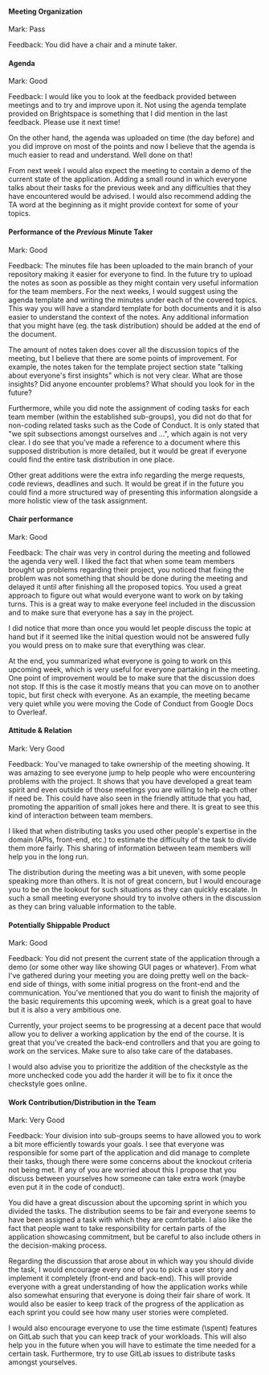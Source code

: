 #### Meeting Organization

Mark: Pass

Feedback: You did have a chair and a minute taker.


#### Agenda 

Mark: Good

Feedback: I would like you to look at the feedback provided between meetings and to try and improve upon it. Not using the agenda template provided on Brightspace is something that I did mention in the last feedback. Please use it next time!

On the other hand, the agenda was uploaded on time (the day before) and you did improve on most of the points and now I believe that the agenda is much easier to read and understand. Well done on that!

From next week I would also expect the meeting to contain a demo of the current state of the application. Adding a small round in which everyone talks about their tasks for the previous week and any difficulties that they have encountered would be advised. I would also recommend adding the TA word at the beginning as it might provide context for some of your topics.


#### Performance of the *Previous* Minute Taker

Mark: Good

Feedback: The minutes file has been uploaded to the main branch of your repository making it easier for everyone to find. In the future try to upload the notes as soon as possible as they might contain very useful information for the team members. For the next weeks, I would suggest using the agenda template and writing the minutes under each of the covered topics. This way you will have a standard template for both documents and it is also easier to understand the context of the notes. Any additional information that you might have (eg. the task distribution) should be added at the end of the document.

The amount of notes taken does cover all the discussion topics of the meeting, but I believe that there are some points of improvement. For example, the notes taken for the template project section state "talking about everyone's first insights" which is not very clear. What are those insights? Did anyone encounter problems? What should you look for in the future?

Furthermore, while you did note the assignment of coding tasks for each team member (within the established sub-groups), you did not do that for non-coding related tasks such as the Code of Conduct. It is only stated that "we spit subsections amongst ourselves and ...", which again is not very clear. I do see that you've made a reference to a document where this supposed distribution is more detailed, but it would be great if everyone could find the entire task distribution in one place.

Other great additions were the extra info regarding the merge requests, code reviews, deadlines and such. It would be great if in the future you could find a more structured way of presenting this information alongside a more holistic view of the task assignment.


#### Chair performance

Mark: Good

Feedback: The chair was very in control during the meeting and followed the agenda very well. I liked the fact that when some team members brought up problems regarding their project, you noticed that fixing the problem was not something that should be done during the meeting and delayed it until after finishing all the proposed topics. You used a great approach to figure out what would everyone want to work on by taking turns. This is a great way to make everyone feel included in the discussion and to make sure that everyone has a say in the project.

I did notice that more than once you would let people discuss the topic at hand but if it seemed like the initial question would not be answered fully you would press on to make sure that everything was clear.

At the end, you summarized what everyone is going to work on this upcoming week, which is very useful for everyone partaking in the meeting. One point of improvement would be to make sure that the discussion does not stop. If this is the case it mostly means that you can move on to another topic, but first check with everyone. As an example, the meeting became very quiet while you were moving the Code of Conduct from Google Docs to Overleaf.

#### Attitude & Relation

Mark: Very Good

Feedback: You've managed to take ownership of the meeting showing. It was amazing to see everyone jump to help people who were encountering problems with the project. It shows that you have developed a great team spirit and even outside of those meetings you are willing to help each other if need be. This could have also seen in the friendly attitude that you had, promoting the apparition of small jokes here and there. It is great to see this kind of interaction between team members.

I liked that when distributing tasks you used other people's expertise in the domain (APIs, front-end, etc.) to estimate the difficulty of the task to divide them more fairly. This sharing of information between team members will help you in the long run.

The distribution during the meeting was a bit uneven, with some people speaking more than others. It is not of great concern, but I would encourage you to be on the lookout for such situations as they can quickly escalate. In such a small meeting everyone should try to involve others in the discussion as they can bring valuable information to the table.

#### Potentially Shippable Product

Mark: Good

Feedback: You did not present the current state of the application through a demo (or some other way like showing GUI pages or whatever). From what I've gathered during your meeting you are doing pretty well on the back-end side of things, with some initial progress on the front-end and the communication. You've mentioned that you do want to finish the majority of the basic requirements this upcoming week, which is a great goal to have but it is also a very ambitious one.

Currently, your project seems to be progressing at a decent pace that would allow you to deliver a working application by the end of the course. It is great that you've created the back-end controllers and that you are going to work on the services. Make sure to also take care of the databases.

I would also advise you to prioritize the addition of the checkstyle as the more unchecked code you add the harder it will be to fix it once the checkstyle goes online.

#### Work Contribution/Distribution in the Team

Mark: Very Good

Feedback: Your division into sub-groups seems to have allowed you to work a bit more efficiently towards your goals. I see that everyone was responsible for some part of the application and did manage to complete their tasks, though there were some concerns about the knockout criteria not being met. If any of you are worried about this I propose that you discuss between yourselves how someone can take extra work (maybe even put it in the code of conduct).

You did have a great discussion about the upcoming sprint in which you divided the tasks. The distribution seems to be fair and everyone seems to have been assigned a task with which they are comfortable. I also like the fact that people want to take responsibility for certain parts of the application showcasing commitment, but be careful to also include others in the decision-making process.

Regarding the discussion that arose about in which way you should divide the task, I would encourage every one of you to pick a user story and implement it completely (front-end and back-end). This will provide everyone with a great understanding of how the application works while also somewhat ensuring that everyone is doing their fair share of work. It would also be easier to keep track of the progress of the application as each sprint you could see how many user stories were completed.

I would also encourage everyone to use the time estimate (\spent) features on GitLab such that you can keep track of your workloads. This will also help you in the future when you will have to estimate the time needed for a certain task. Furthermore, try to use GitLab issues to distribute tasks amongst yourselves.
